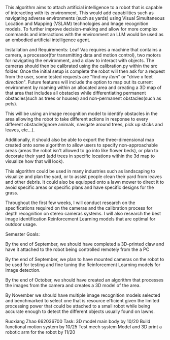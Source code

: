 This algorithm aims to attach artificial intelligence to a robot that is capable of interacting with its environment. This would add capabilities such as navigating adverse environments (such as yards) using Visual Simultaneous Location and Mapping (VSLAM) technologies and Image recognition models. To further improve decision-making and allow for more complex commands and interactions with the environment an LLM would be used as an embodied artificial intelligence agent. 

Installation and Requirements: 
 Leaf Vac requires a machine that contains a camera, a processor(for transmitting data and motion control), two motors for navigating the environment, and a claw to interact with objects. The cameras should then be calibrated using the calibration.py within the src folder. Once the initial setup is complete the robot will then ask for a request from the user, some tested requests are "find my *item*" or "drive x feet *direction*". Future features will include the option to map out its current environment by roaming within an allocated area and creating a 3D map of that area that includes all obstacles while differentiating permanent obstacles(such as trees or houses) and non-permanent obstacles(such as pets).


This will be using an image recognition model to identify obstacles in the area allowing the robot to take different actions in response to every different obstacle(ignore animals, navigate around trees, pick up sticks and leaves, etc…).


Additionally, it should also be able to export the three-dimensional map created onto some algorithm to allow users to specify non-approachable areas (areas the robot isn't allowed to go into like flower beds), or plan to decorate their yard (add trees in specific locations within the 3d map to visualize how that will look). 


This algorithm could be used in many industries such as landscaping to visualize and plan the yard, or to assist people clean their yard from leaves and other debris. It could also be equipped onto a lawn mower to direct it to avoid specific areas or specific plans and have specific designs for the grass.


Throughout the first few weeks, I will conduct research on the specifications required on the cameras and the calibration process for depth recognition on stereo cameras systems. I will also research the best image identification Reinforcement Learning models that are optimal for outdoor usage.


Semester Goals:


By the end of September, we should have completed a 3D-printed claw and have it attached to the robot being controlled remotely from the a PC

By the end of September,  we plan to have mounted cameras on the robot to be used for testing and fine tuning the Reinforcement Learning models for Image detection.

 By the end of October, we should have created an algorithm that processes the images from the camera and creates a 3D model of the area. 

By November we should have multiple image recognition models selected and benchmarked to select one that is resource efficient given the limited processing power that could be attached to a small robot while being accurate enough to detect the different objects usually found on lawns.


Ruoxiang Zhao 662036700
Task:
3D model main body by 10/20
Build functional motion system by 10/25
Test mech system
Model and 3D print a robotic arm for the robot by 11/20
